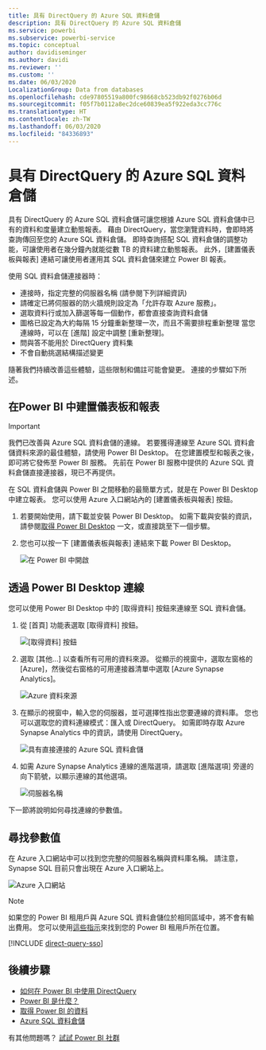 ```yaml
---
title: 具有 DirectQuery 的 Azure SQL 資料倉儲
description: 具有 DirectQuery 的 Azure SQL 資料倉儲
ms.service: powerbi
ms.subservice: powerbi-service
ms.topic: conceptual
author: davidiseminger
ms.author: davidi
ms.reviewer: ''
ms.custom: ''
ms.date: 06/03/2020
LocalizationGroup: Data from databases
ms.openlocfilehash: cde97805519a800fc98668cb523db92f0276b06d
ms.sourcegitcommit: f05f7b0112a8ec2dce60839ea5f922eda3cc776c
ms.translationtype: HT
ms.contentlocale: zh-TW
ms.lasthandoff: 06/03/2020
ms.locfileid: "84336893"
---
```

# <a name="azure-sql-data-warehouse-with-directquery"></a>具有 DirectQuery 的 Azure SQL 資料倉儲

具有 DirectQuery 的 Azure SQL 資料倉儲可讓您根據 Azure SQL 資料倉儲中已有的資料和度量建立動態報表。 藉由 DirectQuery，當您瀏覽資料時，會即時將查詢傳回至您的 Azure SQL 資料倉儲。 即時查詢搭配 SQL 資料倉儲的調整功能，可讓使用者在幾分鐘內就能從數 TB 的資料建立動態報表。 此外，[建置儀表板與報表] 連結可讓使用者運用其 SQL 資料倉儲來建立 Power BI 報表。

使用 SQL 資料倉儲連接器時：

* 連接時，指定完整的伺服器名稱 (請參閱下列詳細資訊)
* 請確定已將伺服器的防火牆規則設定為「允許存取 Azure 服務」。
* 選取資料行或加入篩選等每一個動作，都會直接查詢資料倉儲
* 圖格已設定為大約每隔 15 分鐘重新整理一次，而且不需要排程重新整理  當您連線時，可以在 [進階] 設定中調整 [重新整理]。
* 問與答不能用於 DirectQuery 資料集
* 不會自動挑選結構描述變更

隨著我們持續改善這些體驗，這些限制和備註可能會變更。 連接的步驟如下所述。

## <a name="build-dashboards-and-reports-in-power-bi"></a>在Power BI 中建置儀表板和報表

> [!Important]
> 我們已改善與 Azure SQL 資料倉儲的連線。 若要獲得連線至 Azure SQL 資料倉儲資料來源的最佳體驗，請使用 Power BI Desktop。 在您建置模型和報表之後，即可將它發佈至 Power BI 服務。 先前在 Power BI 服務中提供的 Azure SQL 資料倉儲直接連接器，現已不再提供。

在 SQL 資料倉儲與 Power BI 之間移動的最簡單方式，就是在 Power BI Desktop 中建立報表。 您可以使用 Azure 入口網站內的 [建置儀表板與報表] 按鈕。

1. 若要開始使用，請下載並安裝 Power BI Desktop。 如需下載與安裝的資訊，請參閱[取得 Power BI Desktop](../fundamentals/desktop-get-the-desktop.md) 一文，或直接跳至下一個步驟。

2. 您也可以按一下 [建置儀表板與報表] 連結來下載 Power BI Desktop。

    ![在 Power BI 中開啟](media/service-azure-sql-data-warehouse-with-direct-connect/create-reports-01.png)


## <a name="connecting-through-power-bi-desktop"></a>透過 Power BI Desktop 連線

您可以使用 Power BI Desktop 中的 [取得資料] 按鈕來連線至 SQL 資料倉儲。 

1. 從 [首頁] 功能表選取 [取得資料] 按鈕。  

    ![[取得資料] 按鈕](media/service-azure-sql-data-warehouse-with-direct-connect/create-reports-02.png)

2. 選取 [其他...] 以查看所有可用的資料來源。 從顯示的視窗中，選取左窗格的 [Azure]，然後從右窗格的可用連接器清單中選取 [Azure Synapse Analytics]。

    ![Azure 資料來源](media/service-azure-sql-data-warehouse-with-direct-connect/create-reports-03.png)

3. 在顯示的視窗中，輸入您的伺服器，並可選擇性指出您要連線的資料庫。 您也可以選取您的資料連線模式：匯入或 DirectQuery。 如需即時存取 Azure Synapse Analytics 中的資訊，請使用 DirectQuery。

    ![具有直接連接的 Azure SQL 資料倉儲](media/service-azure-sql-data-warehouse-with-direct-connect/create-reports-04.png)

4. 如需 Azure Synapse Analytics 連線的進階選項，請選取 [進階選項] 旁邊的向下箭號，以顯示連線的其他選項。

    ![伺服器名稱](media/service-azure-sql-data-warehouse-with-direct-connect/create-reports-05.png)

下一節將說明如何尋找連線的參數值。 

## <a name="finding-parameter-values"></a>尋找參數值

在 Azure 入口網站中可以找到您完整的伺服器名稱與資料庫名稱。 請注意，Synapse SQL 目前只會出現在 Azure 入口網站上。

![Azure 入口網站](media/service-azure-sql-data-warehouse-with-direct-connect/azureportal.png)

> [!NOTE]
> 如果您的 Power BI 租用戶與 Azure SQL 資料倉儲位於相同區域中，將不會有輸出費用。 您可以使用[這些指示](https://docs.microsoft.com/power-bi/service-admin-where-is-my-tenant-located)來找到您的 Power BI 租用戶所在位置。

[!INCLUDE [direct-query-sso](../includes/direct-query-sso.md)]

## <a name="next-steps"></a>後續步驟

* [如何在 Power BI 中使用 DirectQuery](desktop-directquery-about.md)
* [Power BI 是什麼？](../fundamentals/power-bi-overview.md)  
* [取得 Power BI 的資料](service-get-data.md)  
* [Azure SQL 資料倉儲](/azure/sql-data-warehouse/sql-data-warehouse-overview-what-is/)

有其他問題嗎？ [試試 Power BI 社群](https://community.powerbi.com/)
